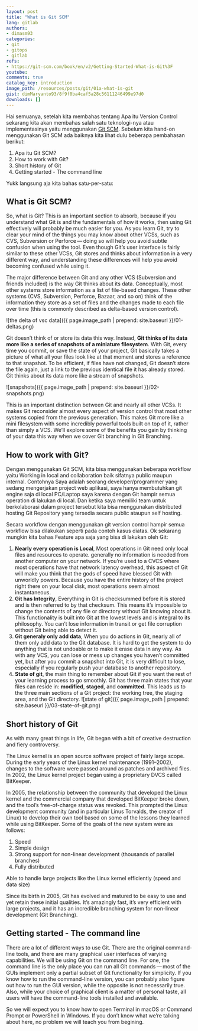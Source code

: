 ```yaml
---
layout: post
title: "What is Git SCM"
lang: gitlab
authors:
- dimasm93
categories:
- git
- gitops
- gitlab
refs: 
- https://git-scm.com/book/en/v2/Getting-Started-What-is-Git%3F
youtube: 
comments: true
catalog_key: introduction
image_path: /resources/posts/git/01a-what-is-git
gist: dimMaryanto93/8f9f0ba4caf5a28c56111246499e97d0
downloads: []
---
```


Hai semuanya, setelah kita membahas tentang Apa itu Version Control sekarang kita akan membahas salah satu teknologi-nya atau implementasinya yaitu menggunakan [Git SCM](https://git-scm.com). Sebelum kita hand-on menggunakan Git SCM ada baiknya kita lihat dulu beberapa pembahasan berikut:

1. Apa itu Git SCM?
2. How to work with Git?
3. Short history of Git
4. Getting started - The command line

Yukk langsung aja kita bahas satu-per-satu:

<!--more-->

## What is Git SCM?

So, what is Git? This is an important section to absorb, because if you understand what Git is and the fundamentals of how it works, then using Git effectively will probably be much easier for you. As you learn Git, try to clear your mind of the things you may know about other VCSs, such as CVS, Subversion or Perforce — doing so will help you avoid subtle confusion when using the tool. Even though Git’s user interface is fairly similar to these other VCSs, Git stores and thinks about information in a very different way, and understanding these differences will help you avoid becoming confused while using it.

The major difference between Git and any other VCS (Subversion and friends included) is the way Git thinks about its data. Conceptually, most other systems store information as a list of file-based changes. These other systems (CVS, Subversion, Perforce, Bazaar, and so on) think of the information they store as a set of files and the changes made to each file over time (this is commonly described as delta-based version control).

![the delta of vsc data]({{ page.image_path | prepend: site.baseurl }}/01-deltas.png)

Git doesn’t think of or store its data this way. Instead, **Git thinks of its data more like a series of snapshots of a miniature filesystem**. With Git, every time you commit, or save the state of your project, Git basically takes a picture of what all your files look like at that moment and stores a reference to that snapshot. To be efficient, if files have not changed, Git doesn’t store the file again, just a link to the previous identical file it has already stored. Git thinks about its data more like a stream of snapshots.

![snapshots]({{ page.image_path | prepend: site.baseurl }}/02-snapshots.png)

This is an important distinction between Git and nearly all other VCSs. It makes Git reconsider almost every aspect of version control that most other systems copied from the previous generation. This makes Git more like a mini filesystem with some incredibly powerful tools built on top of it, rather than simply a VCS. We’ll explore some of the benefits you gain by thinking of your data this way when we cover Git branching in Git Branching.

## How to work with Git?

Dengan menggunakan Git SCM, kita bisa menggunakan beberapa workflow yaitu Working in local and collaboration baik sifatnya public maupun internal. Contohnya Saya adalah seorang developer/programmer yang sedang mengerjakan project web aplikasi, saya hanya membutuhkan git engine saja di local PC/Laptop saya karena dengan Git hampir semua operation di lakukan di local. Dan ketika saya memiliki team untuk berkolaborasi dalam project tersebut kita bisa menggunakan distributed hosting Git Repository yang tersedia secara public ataupun self hosting. 

Secara workflow dengan menggunakan git version control hampir semua workflow bisa dilakukan seperti pada contoh kasus diatas. Ok sekarang mungkin kita bahas Feature apa saja yang bisa di lakukan oleh Git:

1. **Nearly every operation is Local**, Most operations in Git need only local files and resources to operate. generally no information is needed from another computer on your network. If you’re used to a CVCS where most operations have that network latency overhead, this aspect of Git will make you think that the gods of speed have blessed Git with unworldly powers. Because you have the entire history of the project right there on your local disk, most operations seem almost instantaneous.
2. **Git has Integrity**, Everything in Git is checksummed before it is stored and is then referred to by that checksum. This means it’s impossible to change the contents of any file or directory without Git knowing about it. This functionality is built into Git at the lowest levels and is integral to its philosophy. You can’t lose information in transit or get file corruption without Git being able to detect it.
3. **Git generaly only add data**, When you do actions in Git, nearly all of them only add data to the Git database. It is hard to get the system to do anything that is not undoable or to make it erase data in any way. As with any VCS, you can lose or mess up changes you haven’t committed yet, but after you commit a snapshot into Git, it is very difficult to lose, especially if you regularly push your database to another repository.
4. **State of git**, the main thing to remember about Git if you want the rest of your learning process to go smoothly. Git has three main states that your files can reside in: **modified**, **staged**, and **committed**. This leads us to the three main sections of a Git project: the working tree, the staging area, and the Git directory.
    ![state of git]({{ page.image_path | prepend: site.baseurl }}/03-state-of-git.png)

## Short history of Git

As with many great things in life, Git began with a bit of creative destruction and fiery controversy.

The Linux kernel is an open source software project of fairly large scope. During the early years of the Linux kernel maintenance (1991–2002), changes to the software were passed around as patches and archived files. In 2002, the Linux kernel project began using a proprietary DVCS called BitKeeper.

In 2005, the relationship between the community that developed the Linux kernel and the commercial company that developed BitKeeper broke down, and the tool’s free-of-charge status was revoked. This prompted the Linux development community (and in particular Linus Torvalds, the creator of Linux) to develop their own tool based on some of the lessons they learned while using BitKeeper. Some of the goals of the new system were as follows:

1. Speed
2. Simple design
3. Strong support for non-linear development (thousands of parallel branches)
4. Fully distributed

Able to handle large projects like the Linux kernel efficiently (speed and data size)

Since its birth in 2005, Git has evolved and matured to be easy to use and yet retain these initial qualities. It’s amazingly fast, it’s very efficient with large projects, and it has an incredible branching system for non-linear development (Git Branching).

## Getting started - The command line

There are a lot of different ways to use Git. There are the original command-line tools, and there are many graphical user interfaces of varying capabilities. We will be using Git on the command line. For one, the command line is the only place you can run all Git commands — most of the GUIs implement only a partial subset of Git functionality for simplicity. If you know how to run the command-line version, you can probably also figure out how to run the GUI version, while the opposite is not necessarily true. Also, while your choice of graphical client is a matter of personal taste, all users will have the command-line tools installed and available.

So we will expect you to know how to open Terminal in macOS or Command Prompt or PowerShell in Windows. If you don’t know what we’re talking about here, no problem we will teach you from begining.